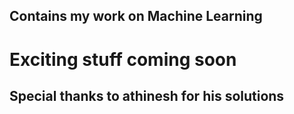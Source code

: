 ## Contains my work on Machine Learning 

# Exciting stuff coming soon

## Special thanks to athinesh for his solutions 
